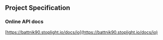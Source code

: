 ## Project Specification

### Online API docs
[https://battnik90.stoplight.io/docs/io](https://battnik90.stoplight.io/docs/io)
